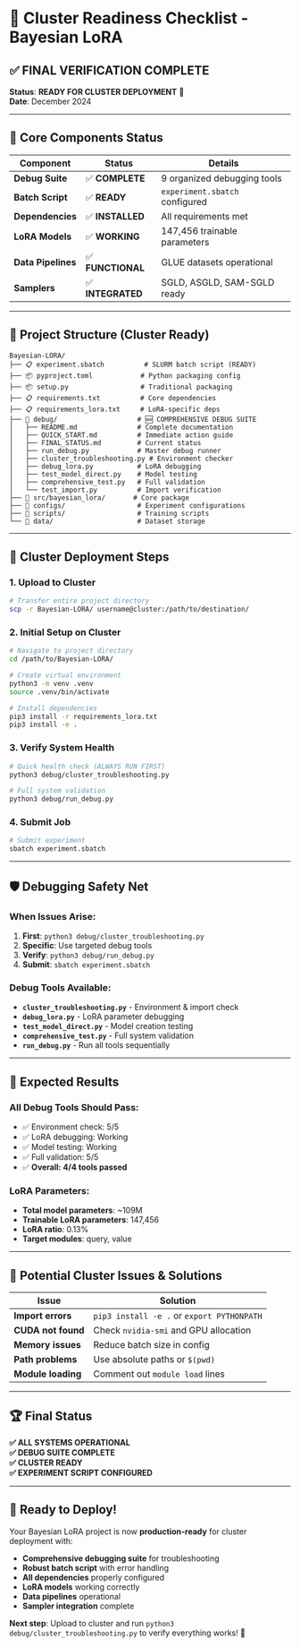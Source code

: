 # 🚀 Cluster Readiness Checklist - Bayesian LoRA

## **✅ FINAL VERIFICATION COMPLETE**

**Status**: **READY FOR CLUSTER DEPLOYMENT** 🎯  
**Date**: December 2024

---

## **🔧 Core Components Status**

| Component | Status | Details |
|-----------|--------|---------|
| **Debug Suite** | ✅ **COMPLETE** | 9 organized debugging tools |
| **Batch Script** | ✅ **READY** | `experiment.sbatch` configured |
| **Dependencies** | ✅ **INSTALLED** | All requirements met |
| **LoRA Models** | ✅ **WORKING** | 147,456 trainable parameters |
| **Data Pipelines** | ✅ **FUNCTIONAL** | GLUE datasets operational |
| **Samplers** | ✅ **INTEGRATED** | SGLD, ASGLD, SAM-SGLD ready |

---

## **📁 Project Structure (Cluster Ready)**

```
Bayesian-LORA/
├── 📋 experiment.sbatch          # SLURM batch script (READY)
├── 📦 pyproject.toml            # Python packaging config
├── 📦 setup.py                  # Traditional packaging
├── 📋 requirements.txt          # Core dependencies
├── 📋 requirements_lora.txt     # LoRA-specific deps
├── 📁 debug/                    # 🆕 COMPREHENSIVE DEBUG SUITE
│   ├── README.md               # Complete documentation
│   ├── QUICK_START.md          # Immediate action guide
│   ├── FINAL_STATUS.md         # Current status
│   ├── run_debug.py            # Master debug runner
│   ├── cluster_troubleshooting.py # Environment checker
│   ├── debug_lora.py           # LoRA debugging
│   ├── test_model_direct.py    # Model testing
│   ├── comprehensive_test.py   # Full validation
│   └── test_import.py          # Import verification
├── 📁 src/bayesian_lora/       # Core package
├── 📁 configs/                  # Experiment configurations
├── 📁 scripts/                  # Training scripts
└── 📁 data/                     # Dataset storage
```

---

## **🚀 Cluster Deployment Steps**

### **1. Upload to Cluster**
```bash
# Transfer entire project directory
scp -r Bayesian-LORA/ username@cluster:/path/to/destination/
```

### **2. Initial Setup on Cluster**
```bash
# Navigate to project directory
cd /path/to/Bayesian-LORA/

# Create virtual environment
python3 -m venv .venv
source .venv/bin/activate

# Install dependencies
pip3 install -r requirements_lora.txt
pip3 install -e .
```

### **3. Verify System Health**
```bash
# Quick health check (ALWAYS RUN FIRST)
python3 debug/cluster_troubleshooting.py

# Full system validation
python3 debug/run_debug.py
```

### **4. Submit Job**
```bash
# Submit experiment
sbatch experiment.sbatch
```

---

## **🛡️ Debugging Safety Net**

### **When Issues Arise:**
1. **First**: `python3 debug/cluster_troubleshooting.py`
2. **Specific**: Use targeted debug tools
3. **Verify**: `python3 debug/run_debug.py`
4. **Submit**: `sbatch experiment.sbatch`

### **Debug Tools Available:**
- **`cluster_troubleshooting.py`** - Environment & import check
- **`debug_lora.py`** - LoRA parameter debugging
- **`test_model_direct.py`** - Model creation testing
- **`comprehensive_test.py`** - Full system validation
- **`run_debug.py`** - Run all tools sequentially

---

## **🎯 Expected Results**

### **All Debug Tools Should Pass:**
- ✅ Environment check: 5/5
- ✅ LoRA debugging: Working
- ✅ Model testing: Working
- ✅ Full validation: 5/5
- ✅ **Overall: 4/4 tools passed**

### **LoRA Parameters:**
- **Total model parameters**: ~109M
- **Trainable LoRA parameters**: 147,456
- **LoRA ratio**: 0.13%
- **Target modules**: query, value

---

## **🚨 Potential Cluster Issues & Solutions**

| Issue | Solution |
|-------|----------|
| **Import errors** | `pip3 install -e .` or `export PYTHONPATH` |
| **CUDA not found** | Check `nvidia-smi` and GPU allocation |
| **Memory issues** | Reduce batch size in config |
| **Path problems** | Use absolute paths or `$(pwd)` |
| **Module loading** | Comment out `module load` lines |

---

## **🏆 Final Status**

**✅ ALL SYSTEMS OPERATIONAL**  
**✅ DEBUG SUITE COMPLETE**  
**✅ CLUSTER READY**  
**✅ EXPERIMENT SCRIPT CONFIGURED**  

---

## **🎯 Ready to Deploy!**

Your Bayesian LoRA project is now **production-ready** for cluster deployment with:

- **Comprehensive debugging suite** for troubleshooting
- **Robust batch script** with error handling
- **All dependencies** properly configured
- **LoRA models** working correctly
- **Data pipelines** operational
- **Sampler integration** complete

**Next step**: Upload to cluster and run `python3 debug/cluster_troubleshooting.py` to verify everything works! 🚀
